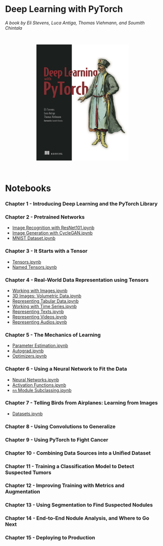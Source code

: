 # Deep Learning with PyTorch

<i> A book by Eli Stevens, Luca Antiga, Thomas Viehmann, and Soumith Chintala</i>

<br>
<p align="center">
  <img src="https://github.com/Andrew-Ng-s-number-one-fan/Deep-Learning-with-PyTorch/blob/master/Notebooks/dl-with-pytorch.png" height="376px" width="300px">  
</p>
<br>

# Notebooks

### Chapter 1 - Introducing Deep Learning and the PyTorch Library

### Chapter 2 - Pretrained Networks

- [Image Recognition with ResNet101.ipynb](https://github.com/Andrew-Ng-s-number-one-fan/Deep-Learning-with-PyTorch/blob/master/Notebooks/C2_N1_image_recognition.ipynb)
- [Image Generation with CycleGAN.ipynb](https://github.com/Andrew-Ng-s-number-one-fan/Deep-Learning-with-PyTorch/blob/master/Notebooks/C2_N2_cyclegan.ipynb)
- [MNIST Dataset.ipynb](https://github.com/Andrew-Ng-s-number-one-fan/Deep-Learning-with-PyTorch/blob/master/Notebooks/C2_N3_mnist.ipynb)

### Chapter 3 - It Starts with a Tensor

- [Tensors.ipynb](https://github.com/Andrew-Ng-s-number-one-fan/Deep-Learning-with-PyTorch/blob/master/Notebooks/C3_N1_tensor.ipynb)
- [Named Tensors.ipynb](https://github.com/Andrew-Ng-s-number-one-fan/Deep-Learning-with-PyTorch/blob/master/Notebooks/C3_N2_named_tensors.ipynb)

### Chapter 4 - Real-World Data Representation using Tensors

- [Working with Images.ipynb](https://github.com/Andrew-Ng-s-number-one-fan/Deep-Learning-with-PyTorch/blob/master/Notebooks/C4_N1_working_with_images.ipynb)
- [3D Images: Volumetric Data.ipynb](https://github.com/Andrew-Ng-s-number-one-fan/Deep-Learning-with-PyTorch/blob/master/Notebooks/C4_N2_volumetric_data.ipynb)
- [Representing Tabular Data.ipynb](https://github.com/Andrew-Ng-s-number-one-fan/Deep-Learning-with-PyTorch/blob/master/Notebooks/C4_N3_tabular_wine.ipynb)
- [Working with Time Series.ipynb](https://github.com/Andrew-Ng-s-number-one-fan/Deep-Learning-with-PyTorch/blob/master/Notebooks/C4_N4_time_series.ipynb)
- [Representing Texts.ipynb](https://github.com/Andrew-Ng-s-number-one-fan/Deep-Learning-with-PyTorch/blob/master/Notebooks/C4_N5_text.ipynb)
- [Representing Videos.ipynb](https://github.com/Andrew-Ng-s-number-one-fan/Deep-Learning-with-PyTorch/blob/master/Notebooks/C4_N6_video.ipynb)
- [Representing Audios.ipynb](https://github.com/Andrew-Ng-s-number-one-fan/Deep-Learning-with-PyTorch/blob/master/Notebooks/C4_N7_audio_chirp.ipynb)

### Chapter 5 - The Mechanics of Learning

- [Parameter Estimation.ipynb]()
- [Autograd.ipynb]()
- [Optimizers.ipynb]()

### Chapter 6 - Using a Neural Network to Fit the Data

- [Neural Networks.ipynb]()
- [Activation Functions.ipynb]()
- [`nn` Module Subclassing.ipynb]()

### Chapter 7 - Telling Birds from Airplanes: Learning from Images

- [Datasets.ipynb]()

### Chapter 8 - Using Convolutions to Generalize

### Chapter 9 - Using PyTorch to Fight Cancer

### Chapter 10 - Combining Data Sources into a Unified Dataset

### Chapter 11 - Training a Classification Model to Detect Suspected Tumors

### Chapter 12 - Improving Training with Metrics and Augmentation

### Chapter 13 - Using Segmentation to Find Suspected Nodules

### Chapter 14 - End-to-End Nodule Analysis, and Where to Go Next

### Chapter 15 - Deploying to Production
